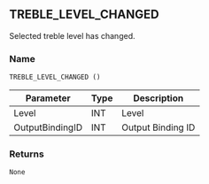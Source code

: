 ## TREBLE\_LEVEL\_CHANGED

Selected treble level has changed.


### Name

`TREBLE_LEVEL_CHANGED ()`


| Parameter       | Type | Description       |
| --------------- | ---- | ----------------- |
| Level           | INT  | Level             |
| OutputBindingID | INT  | Output Binding ID |


### Returns

`None`